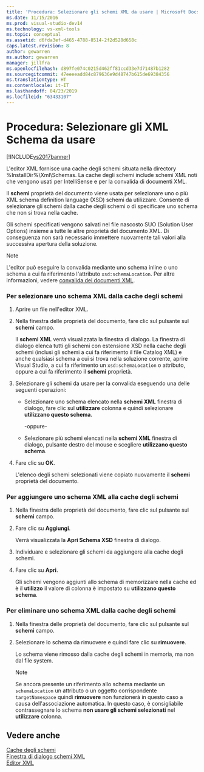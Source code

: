 ```yaml
---
title: 'Procedura: Selezionare gli schemi XML da usare | Microsoft Docs'
ms.date: 11/15/2016
ms.prod: visual-studio-dev14
ms.technology: vs-xml-tools
ms.topic: conceptual
ms.assetid: d6fda3ef-d465-4788-8514-2f2d528d658c
caps.latest.revision: 8
author: gewarren
ms.author: gewarren
manager: jillfra
ms.openlocfilehash: d897fe074c0215d462ff81ccd33e7d71487b1282
ms.sourcegitcommit: 47eeeeadd84c879636e9d48747b615de69384356
ms.translationtype: HT
ms.contentlocale: it-IT
ms.lasthandoff: 04/23/2019
ms.locfileid: "63433107"
---
```

# <a name="how-to-select-the-xml-schemas-to-use"></a>Procedura: Selezionare gli XML Schema da usare
[!INCLUDE[vs2017banner](../includes/vs2017banner.md)]

L'editor XML fornisce una cache degli schemi situata nella directory %InstallDir%\Xml\Schemas. La cache degli schemi include schemi XML noti che vengono usati per IntelliSense e per la convalida di documenti XML.  
  
 Il **schemi** proprietà del documento viene usata per selezionare uno o più XML schema definition language (XSD) schemi da utilizzare. Consente di selezionare gli schemi dalla cache degli schemi o di specificare uno schema che non si trova nella cache.  
  
 Gli schemi specificati vengono salvati nel file nascosto SUO (Solution User Options) insieme a tutte le altre proprietà del documento XML. Di conseguenza non sarà necessario immettere nuovamente tali valori alla successiva apertura della soluzione.  
  
> [!NOTE]
> L'editor può eseguire la convalida mediante uno schema inline o uno schema a cui fa riferimento l'attributo `xsd:schemaLocation`. Per altre informazioni, vedere [convalida dei documenti XML](../xml-tools/xml-document-validation.md).  
  
### <a name="to-select-an-xml-schema-from-the-schema-cache"></a>Per selezionare uno schema XML dalla cache degli schemi  
  
1. Aprire un file nell'editor XML.  
  
2. Nella finestra delle proprietà del documento, fare clic sul pulsante sul **schemi** campo.  
  
    Il **schemi XML** verrà visualizzata la finestra di dialogo. La finestra di dialogo elenca tutti gli schemi con estensione XSD nella cache degli schemi (inclusi gli schemi a cui fa riferimento il file Catalog XML) e anche qualsiasi schema a cui si trova nella soluzione corrente, aprire Visual Studio, a cui fa riferimento un `xsd:schemaLocation` o attributo, oppure a cui fa riferimento il **schemi** proprietà.  
  
3. Selezionare gli schemi da usare per la convalida eseguendo una delle seguenti operazioni:  
  
   - Selezionare uno schema elencato nella **schemi XML** finestra di dialogo, fare clic sul **utilizzare** colonna e quindi selezionare **utilizzano questo schema**.  
  
     -oppure-  
  
   - Selezionare più schemi elencati nella **schemi XML** finestra di dialogo, pulsante destro del mouse e scegliere **utilizzano questo schema**.  
  
4. Fare clic su **OK**.  
  
    L'elenco degli schemi selezionati viene copiato nuovamente il **schemi** proprietà del documento.  
  
### <a name="to-add-an-xml-schema-to-the-schema-cache"></a>Per aggiungere uno schema XML alla cache degli schemi  
  
1. Nella finestra delle proprietà del documento, fare clic sul pulsante sul **schemi** campo.  
  
2. Fare clic su **Aggiungi**.  
  
     Verrà visualizzata la **Apri Schema XSD** finestra di dialogo.  
  
3. Individuare e selezionare gli schemi da aggiungere alla cache degli schemi.  
  
4. Fare clic su **Apri**.  
  
     Gli schemi vengono aggiunti allo schema di memorizzare nella cache ed è il **utilizzo** il valore di colonna è impostato su **utilizzano questo schema**.  
  
### <a name="to-delete-an-xml-schema-from-the-schema-cache"></a>Per eliminare uno schema XML dalla cache degli schemi  
  
1. Nella finestra delle proprietà del documento, fare clic sul pulsante sul **schemi** campo.  
  
2. Selezionare lo schema da rimuovere e quindi fare clic su **rimuovere**.  
  
     Lo schema viene rimosso dalla cache degli schemi in memoria, ma non dal file system.  
  
    > [!NOTE]
    > Se ancora presente un riferimento allo schema mediante un `schemaLocation` un attributo o un oggetto corrispondente `targetNamespace` quindi **rimuovere** non funzionerà in questo caso a causa dell'associazione automatica. In questo caso, è consigliabile contrassegnare lo schema **non usare gli schemi selezionati** nel **utilizzare** colonna.  
  
## <a name="see-also"></a>Vedere anche  
 [Cache degli schemi](../xml-tools/schema-cache.md)   
 [Finestra di dialogo schemi XML](../xml-tools/xml-schemas-dialog-box.md)   
 [Editor XML](../xml-tools/xml-editor.md)
